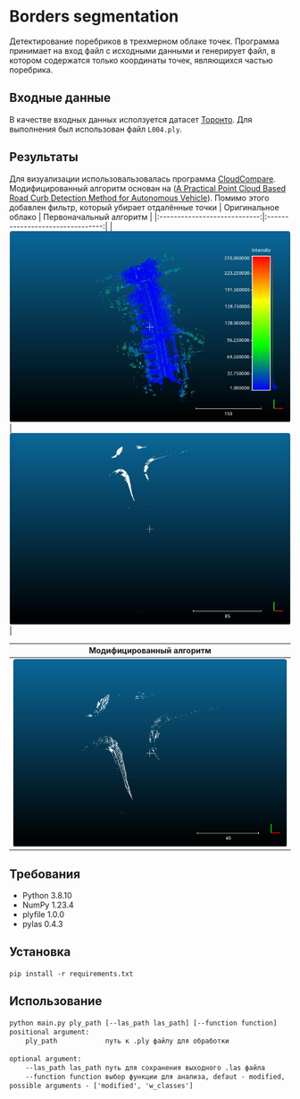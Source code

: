 # Borders segmentation
Детектирование поребриков в трехмерном облаке точек. Программа принимает на вход файл с исходными данными и генерирует файл, в котором содержатся только координаты точек, являющихся частью поребрика.
## Входные данные
В качестве входных данных исползуется датасет [Торонто](https://github.com/WeikaiTan/Toronto-3D). Для выполнения был использован файл `L004.ply`.
## Результаты
Для визуализации использовальзовалась программа [CloudCompare](https://www.cloudcompare.org).
Модифицированный алгоритм основан на ([A Practical Point Cloud Based Road Curb Detection Method for Autonomous Vehicle](https://www.researchgate.net/publication/318823588_A_Practical_Point_Cloud_Based_Road_Curb_Detection_Method_for_Autonomous_Vehicle)).
Помимо этого добавлен фильтр, который убирает отдалённые точки
|      Оригинальное облако     |     Первоначальный алгоритм      |
|:----------------------------:|:--------------------------------:|
| ![](images/default.jpg)      |  ![](images/border.jpg)          |

|                 Модифицированный алгоритм                       |
|:---------------------------------------------------------------:|
|                  ![](images/modified.png)                       |

## Требования
- Python 3.8.10
- NumPy 1.23.4
- plyfile 1.0.0
- pylas 0.4.3
## Установка
    pip install -r requirements.txt
## Использование
```
python main.py ply_path [--las_path las_path] [--function function]
positional argument:
    ply_path            путь к .ply файлу для обработки

optional argument:
    --las_path las_path путь для сохранения выходного .las файла
    --function function выбор функции для анализа, defaut - modified, possible arguments - ['modified', 'w_classes']
```
